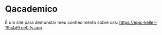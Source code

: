 # Qacademico
É um site para demonstar meu conhecimento sobre css: https://epic-keller-19c4d9.netlify.app
